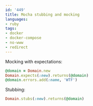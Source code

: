 ```yaml
---
id: '449'
title: Mocha stubbing and mocking
languages:
- ruby
tags:
- docker
- docker-compose
- no-www
- redirect
---
```

Mocking with expectations:


```ruby
@domain = Domain.new
Domain.expects(:new).returns(@domain)
@domain.errors.add(:name, 'WTF')
```
    

Stubbing:


```ruby
Domain.stubs(:new).returns(@domain)
```
    

